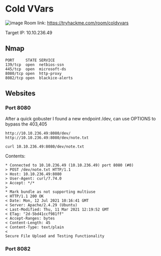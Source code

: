 # Cold VVars

![image](https://user-images.githubusercontent.com/5285547/125265936-38a6f080-e2fd-11eb-8651-018cdbf4b2de.png)
Room link: https://tryhackme.com/room/coldvvars

Target IP: 10.10.236.49

## Nmap 

```
PORT     STATE SERVICE
139/tcp  open  netbios-ssn
445/tcp  open  microsoft-ds
8080/tcp open  http-proxy
8082/tcp open  blackice-alerts
```

## Websites
### Port 8080

After a quick gobuster I found a new endpoint /dev, can use OPTIONS to bypass the 403,405
```
http://10.10.236.49:8080/dev/
http://10.10.236.49:8080/dev/note.txt
```
```
curl 10.10.236.49:8080/dev/note.txt 
```
Contents: 
```
* Connected to 10.10.236.49 (10.10.236.49) port 8080 (#0)
> POST /dev/note.txt HTTP/1.1
> Host: 10.10.236.49:8080
> User-Agent: curl/7.74.0
> Accept: */*
> 
* Mark bundle as not supporting multiuse
< HTTP/1.1 200 OK
< Date: Mon, 12 Jul 2021 10:16:41 GMT
< Server: Apache/2.4.29 (Ubuntu)
< Last-Modified: Thu, 11 Mar 2021 12:19:52 GMT
< ETag: "2d-5bd41ccf981ff"
< Accept-Ranges: bytes
< Content-Length: 45
< Content-Type: text/plain
< 
Secure File Upload and Testing Functionality
```

### Port 8082

```

```

